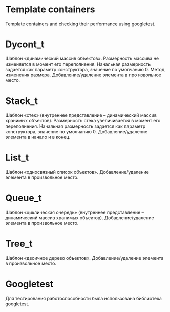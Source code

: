 # Template containers
Template containers and checking their performance using googletest.
# Dycont_t
Шаблон «динамический массив объектов». Размерность массива не изменяется в момент его
переполнения. Начальная размерность задается как параметр конструктора, значение по
умолчанию 0. Метод изменения размера. Добавление/удаление элемента в про извольное
место.
# Stack_t
Шаблон «стек» (внутреннее представление – динамический массив хранимых объектов).
Размерность стека увеличивается в момент его переполнения. Начальная размерность
задается как параметр конструктора, значение по умолчанию 0. Добавление/удаление
элемента в начало и в конец.
# List_t
Шаблон «односвязный список объектов». Добавление/удаление элемента в произвольное
место.
# Queue_t
Шаблон «циклическая очередь» (внутреннее представление – динамический массив
хранимых объектов). Добавление/удаление элемента в произвольное место.
# Tree_t
Шаблон «двоичное дерево объектов». Добавление/удаление элемента в произвольное место.
# Googletest
Для тестирования работоспособности была использована библиотека googletest.
